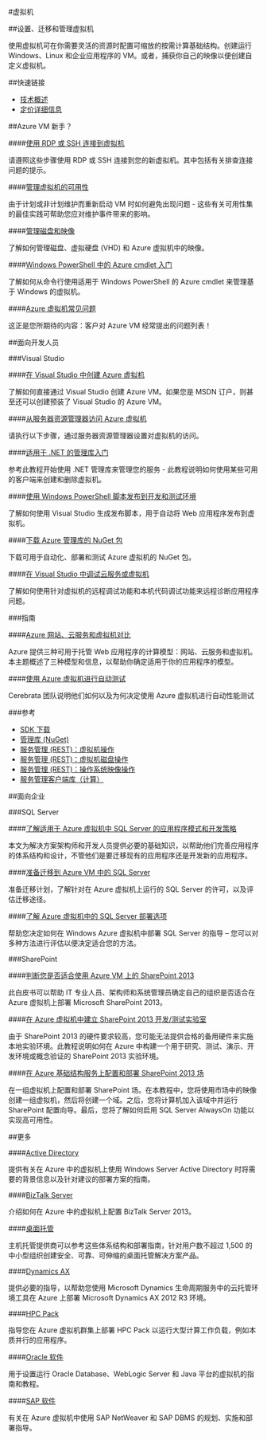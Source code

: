 ﻿<properties linkid="dev-net-virtual-machine" urlDisplayName="Windows Azure 虚拟机" pageTitle="虚拟机技术 - Azure 微软云" metaKeywords="Virtual Machine,虚拟机,设置,迁移,管理,Visual Studio,映像,镜像,image,VHD,磁盘管理,镜像管理,面向开发,面向企业,SQL Server,sharepoint,SDK下载,虚拟机常见问题,开发,测试,.Net,NuGet,虚拟机可用性,SDK下载" description="本文是用户了解微软云提供的虚拟机服务的入口页面，无论是虚拟机新手、开发人员，还是企业用户，都可以在本文中找到如何设置、迁移和管理虚拟机的相关文档链接。还可以透过本页下载微软提供的丰富的SDK供开发者使用。使用虚拟机可在你需要灵活的资源时配置可缩放的按需计算基础结构。创建运行 Windows、Linux 和企业应用程序的 VM。或者，捕获你自己的映像以便创建自定义虚拟机。" metaCanonical="" services="Virtual Machine" documentationCenter="Services" title="虚拟机技术的相关指南" authors="" solutions="" manager="" editor="" />
<tags ms.service="Virtual Machine"
    ms.date=""
    wacn.date="06/29/2015"
    />

#虚拟机

##设置、迁移和管理虚拟机

使用虚拟机可在你需要灵活的资源时配置可缩放的按需计算基础结构。创建运行 Windows、Linux 和企业应用程序的 VM。或者，捕获你自己的映像以便创建自定义虚拟机。

##快速链接

-   [技术概述](http://msdn.microsoft.com/zh-cn/library/azure/jj156143.aspx)
-   [定价详细信息](/home/features/virtual-machines/#price)

##Azure VM 新手？

####[使用 RDP 或 SSH 连接到虚拟机](http://msdn.microsoft.com/zh-cn/library/azure/dn535788.aspx)

请遵照这些步骤使用 RDP 或 SSH 连接到您的新虚拟机。其中包括有关排查连接问题的提示。

####[管理虚拟机的可用性](/zh-cn/documentation/articles/virtual-machines-manage-availability)

由于计划或非计划维护而重新启动 VM 时如何避免出现问题 - 这些有关可用性集的最佳实践可帮助您应对维护事件带来的影响。

####[管理磁盘和映像](http://msdn.microsoft.com/zh-cn/library/azure/jj672979.aspx)

了解如何管理磁盘、虚拟硬盘 (VHD) 和 Azure 虚拟机中的映像。

####[Windows PowerShell 中的 Azure cmdlet 入门](http://msdn.microsoft.com/zh-cn/library/azure/jj554332.aspx)

了解如何从命令行使用适用于 Windows PowerShell 的 Azure cmdlet 来管理基于 Windows 的虚拟机。

####[Azure 虚拟机常见问题](http://msdn.microsoft.com/zh-cn/library/azure/dn683781.aspx)

这正是您所期待的内容：客户对 Azure VM 经常提出的问题列表！

##面向开发人员

###Visual Studio

####[在 Visual Studio 中创建 Azure 虚拟机](http://msdn.microsoft.com/zh-cn/library/azure/dn569263.aspx)

了解如何直接通过 Visual Studio 创建 Azure VM。如果您是 MSDN 订户，则甚至还可以创建预装了 Visual Studio 的 Azure VM。

####[从服务器资源管理器访问 Azure 虚拟机](http://msdn.microsoft.com/zh-cn/library/azure/jj131259.aspx)

请执行以下步骤，通过服务器资源管理器设置对虚拟机的访问。

####[适用于 .NET 的管理库入门](http://msdn.microsoft.com/zh-cn/library/azure/dn722415.aspx)

参考此教程开始使用 .NET 管理库来管理您的服务 - 此教程说明如何使用某些可用的客户端来创建和删除虚拟机。

####[使用 Windows PowerShell 脚本发布到开发和测试环境](http://msdn.microsoft.com/zh-cn/library/azure/dn642480.aspx)

了解如何使用 Visual Studio 生成发布脚本，用于自动将 Web 应用程序发布到虚拟机。

####[下载 Azure 管理库的 NuGet 包](http://www.nuget.org/packages/Microsoft.WindowsAzure.Management.Libraries)

下载可用于自动化、部署和测试 Azure 虚拟机的 NuGet 包。

####[在 Visual Studio 中调试云服务或虚拟机](http://msdn.microsoft.com/zh-cn/library/azure/ff683670.aspx)

了解如何使用针对虚拟机的远程调试功能和本机代码调试功能来远程诊断应用程序问题。

###指南

####[Azure 网站、云服务和虚拟机对比](/zh-cn/documentation/articles/choose-web-site-cloud-service-vm)

Azure 提供三种可用于托管 Web 应用程序的计算模型：网站、云服务和虚拟机。本主题概述了三种模型和信息，以帮助你确定适用于你的应用程序的模型。

####[使用 Azure 虚拟机进行自动测试](http://justazure.com/automated-testing-in-microsoft-azure)

Cerebrata 团队说明他们如何以及为何决定使用 Azure 虚拟机进行自动性能测试

###参考

-   [SDK 下载](http://www.windowsazure.cn/downloads)
-   [管理库 (NuGet)](http://www.nuget.org/packages/Microsoft.WindowsAzure.Management.Libraries)
-   [服务管理 (REST)：虚拟机操作](http://msdn.microsoft.com/zh-cn/library/azure/jj157206.aspx)
-   [服务管理 (REST)：虚拟机磁盘操作](http://msdn.microsoft.com/zh-cn/library/azure/jj157188.aspx)
-   [服务管理 (REST)：操作系统映像操作](http://msdn.microsoft.com/zh-cn/library/azure/jj157175.aspx)
-   [服务管理客户端库（计算）](http://msdn.microsoft.com/zh-cn/library/azure/microsoft.windowsazure.management.compute.aspx)

##面向企业

###SQL Server

####[了解适用于 Azure 虚拟机中 SQL Server 的应用程序模式和开发策略](http://msdn.microsoft.com/zh-cn/library/azure/dn574746.aspx)

本文为解决方案架构师和开发人员提供必要的基础知识，以帮助他们完善应用程序的体系结构和设计，不管他们是要迁移现有的应用程序还是开发新的应用程序。

####[准备迁移到 Azure VM 中的 SQL Server](http://msdn.microsoft.com/zh-cn/library/azure/dn133142.aspx)

准备迁移计划，了解针对在 Azure 虚拟机上运行的 SQL Server 的许可，以及评估迁移途径。

####[了解 Azure 虚拟机中的 SQL Server 部署选项](http://msdn.microsoft.com/zh-cn/library/azure/dn133141.aspx)

帮助您决定如何在 Windows Azure 虚拟机中部署 SQL Server 的指导 – 您可以对多种方法进行评估以便决定适合您的方法。

###SharePoint

####[判断您是否适合使用 Azure VM 上的 SharePoint 2013](http://msdn.microsoft.com/zh-cn/library/azure/dn275958.aspx?amp;clcid=0x804)

此白皮书可以帮助 IT 专业人员、架构师和系统管理员确定自己的组织是否适合在 Azure 虚拟机上部署 Microsoft SharePoint 2013。

####[在 Azure 虚拟机中建立 SharePoint 2013 开发/测试实验室](http://blogs.technet.com/b/keithmayer/archive/2013/01/07/step-by-step-build-a-free-sharepoint-2013-lab-in-the-cloud-with-windows-azure-31-days-of-servers-in-the-cloud-part-7-of-31.aspx#.Uxe4bXmPKUl)

由于 SharePoint 2013 的硬件要求较高，您可能无法提供合格的备用硬件来实施本地实验环境。此教程说明如何在 Azure 中构建一个用于研究、测试、演示、开发环境或概念验证的 SharePoint 2013 实验环境。

####[在 Azure 基础结构服务上配置和部署 SharePoint 2013 场](http://msdn.microsoft.com/zh-cn/library/azure/dn275959.aspx?amp;clcid=0x804)

在一组虚拟机上配置和部署 SharePoint 场。在本教程中，您将使用市场中的映像创建一组虚拟机，然后将创建一个域。之后，您将计算机加入该域中并运行 SharePoint 配置向导。最后，您将了解如何启用 SQL Server AlwaysOn 功能以实现高可用性。

##更多

####[Active Directory](http://msdn.microsoft.com/zh-cn/library/azure/jj156090.aspx)

提供有关在 Azure 中的虚拟机上使用 Windows Server Active Directory 时将需要的背景信息以及针对建议的部署方案的指南。

####[BizTalk Server](http://msdn.microsoft.com/zh-cn/library/azure/jj248689)

介绍如何在 Azure 中的虚拟机上配置 BizTalk Server 2013。

####[桌面托管](http://msdn.microsoft.com/zh-cn/library/azure/dn451351.aspx)

主机托管提供商可以参考这些体系结构和部署指南，针对用户数不超过 1,500 的中小型组织创建安全、可靠、可伸缩的桌面托管解决方案产品。

####[Dynamics AX](http://technet.microsoft.com/zh-cn/library/dn741581.aspx)

提供必要的指导，以帮助您使用 Microsoft Dynamics 生命周期服务中的云托管环境工具在 Azure 上部署 Microsoft Dynamics AX 2012 R3 环境。

####[HPC Pack](http://msdn.microsoft.com/zh-cn/library/azure/dn518135.aspx)

指导您在 Azure 虚拟机群集上部署 HPC Pack 以运行大型计算工作负载，例如本质并行的应用程序。

####[Oracle 软件](http://msdn.microsoft.com/zh-cn/library/azure/dn439770.aspx)

用于设置运行 Oracle Database、WebLogic Server 和 Java 平台的虚拟机的指南和教程。

####[SAP 软件](http://msdn.microsoft.com/zh-cn/library/azure/dn745892.aspx)

有关在 Azure 虚拟机中使用 SAP NetWeaver 和 SAP DBMS 的规划、实施和部署指导。


